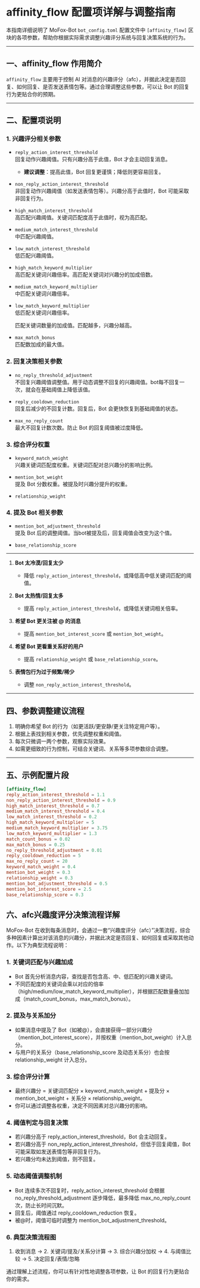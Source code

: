 # affinity_flow 配置项详解与调整指南

本指南详细说明了 MoFox-Bot `bot_config.toml` 配置文件中 `[affinity_flow]` 区块的各项参数，帮助你根据实际需求调整兴趣评分系统与回复决策系统的行为。

---

## 一、affinity_flow 作用简介

`affinity_flow` 主要用于控制 AI 对消息的兴趣评分（afc），并据此决定是否回复、如何回复、是否发送表情包等。通过合理调整这些参数，可以让 Bot 的回复行为更贴合你的预期。

---

## 二、配置项说明

### 1. 兴趣评分相关参数

- `reply_action_interest_threshold`  
  回复动作兴趣阈值。只有兴趣分高于此值，Bot 才会主动回复消息。
  - **建议调整**：提高此值，Bot 回复更谨慎；降低则更容易回复。

- `non_reply_action_interest_threshold`  
  非回复动作兴趣阈值（如发送表情包等）。兴趣分高于此值时，Bot 可能采取非回复行为。

- `high_match_interest_threshold`  
  高匹配兴趣阈值。关键词匹配度高于此值时，视为高匹配。

- `medium_match_interest_threshold`  
  中匹配兴趣阈值。

- `low_match_interest_threshold`  
  低匹配兴趣阈值。

- `high_match_keyword_multiplier`  
  高匹配关键词兴趣倍率。高匹配关键词对兴趣分的加成倍数。

- `medium_match_keyword_multiplier`  
  中匹配关键词兴趣倍率。

- `low_match_keyword_multiplier`  
  低匹配关键词兴趣倍率。

  匹配关键词数量的加成值。匹配越多，兴趣分越高。

- `max_match_bonus`  
  匹配数加成的最大值。

### 2. 回复决策相关参数

- `no_reply_threshold_adjustment`  
  不回复兴趣阈值调整值。用于动态调整不回复的兴趣阈值。bot每不回复一次，就会在基础阈值上降低该值。

- `reply_cooldown_reduction`  
  回复后减少的不回复计数。回复后，Bot 会更快恢复到基础阈值的状态。

- `max_no_reply_count`  
  最大不回复计数次数。防止 Bot 的回复阈值被过度降低。

### 3. 综合评分权重

- `keyword_match_weight`  
  兴趣关键词匹配度权重。关键词匹配对总兴趣分的影响比例。

- `mention_bot_weight`  
  提及 Bot 分数权重。被提及时兴趣分提升的权重。

- `relationship_weight`  

### 4. 提及 Bot 相关参数

- `mention_bot_adjustment_threshold`  
  提及 Bot 后的调整阈值。当bot被提及后，回复阈值会改变为这个值。


- `base_relationship_score`  
---

1. **Bot 太冷漠/回复太少**
   - 降低 `reply_action_interest_threshold`，或降低高中低关键词匹配的阈值。
   
2. **Bot 太热情/回复太多**
   - 提高 `reply_action_interest_threshold`，或降低关键词相关倍率。

3. **希望 Bot 更关注被 @ 的消息**
   - 提高 `mention_bot_interest_score` 或 `mention_bot_weight`。

4. **希望 Bot 更看重关系好的用户**
   - 提高 `relationship_weight` 或 `base_relationship_score`。

5. **表情包行为过于频繁/稀少**
   - 调整 `non_reply_action_interest_threshold`。

---

## 四、参数调整建议流程

1. 明确你希望 Bot 的行为（如更活跃/更安静/更关注特定用户等）。
2. 根据上表找到相关参数，优先调整权重和阈值。
3. 每次只微调一两个参数，观察实际效果。
4. 如需更细致的行为控制，可结合关键词、关系等多项参数综合调整。

---

## 五、示例配置片段

```toml
[affinity_flow]
reply_action_interest_threshold = 1.1
non_reply_action_interest_threshold = 0.9
high_match_interest_threshold = 0.7
medium_match_interest_threshold = 0.4
low_match_interest_threshold = 0.2
high_match_keyword_multiplier = 5
medium_match_keyword_multiplier = 3.75
low_match_keyword_multiplier = 1.3
match_count_bonus = 0.02
max_match_bonus = 0.25
no_reply_threshold_adjustment = 0.01
reply_cooldown_reduction = 5
max_no_reply_count = 20
keyword_match_weight = 0.4
mention_bot_weight = 0.3
relationship_weight = 0.3
mention_bot_adjustment_threshold = 0.5
mention_bot_interest_score = 2.5
base_relationship_score = 0.3
```

## 六、afc兴趣度评分决策流程详解

MoFox-Bot 在收到每条消息时，会通过一套“兴趣度评分（afc）”决策流程，综合多种因素计算出对该消息的兴趣分，并据此决定是否回复、如何回复或采取其他动作。以下为典型流程说明：

### 1. 关键词匹配与兴趣加成
- Bot 首先分析消息内容，查找是否包含高、中、低匹配的兴趣关键词。
- 不同匹配度的关键词会乘以对应的倍率（high/medium/low_match_keyword_multiplier），并根据匹配数量叠加加成（match_count_bonus，max_match_bonus）。

### 2. 提及与关系加分
- 如果消息中提及了 Bot（如被@），会直接获得一部分兴趣分（mention_bot_interest_score），并按权重（mention_bot_weight）计入总分。
- 与用户的关系分（base_relationship_score 及动态关系分）也会按 relationship_weight 计入总分。

### 3. 综合评分计算
- 最终兴趣分 = 关键词匹配分 × keyword_match_weight + 提及分 × mention_bot_weight + 关系分 × relationship_weight。
- 你可以通过调整各权重，决定不同因素对总兴趣分的影响。

### 4. 阈值判定与回复决策
- 若兴趣分高于 reply_action_interest_threshold，Bot 会主动回复。
- 若兴趣分高于 non_reply_action_interest_threshold，但低于回复阈值，Bot 可能采取如发送表情包等非回复行为。
- 若兴趣分均未达到阈值，则不回复。

### 5. 动态阈值调整机制
- Bot 连续多次不回复时，reply_action_interest_threshold 会根据 no_reply_threshold_adjustment 逐步降低，最多降低 max_no_reply_count 次，防止长时间沉默。
- 回复后，阈值通过 reply_cooldown_reduction 恢复。
- 被@时，阈值可临时调整为 mention_bot_adjustment_threshold。

### 6. 典型决策流程图

1. 收到消息 → 2. 关键词/提及/关系分计算 → 3. 综合兴趣分加权 → 4. 与阈值比较 → 5. 决定回复/表情/忽略

通过理解上述流程，你可以有针对性地调整各项参数，让 Bot 的回复行为更贴合你的需求。